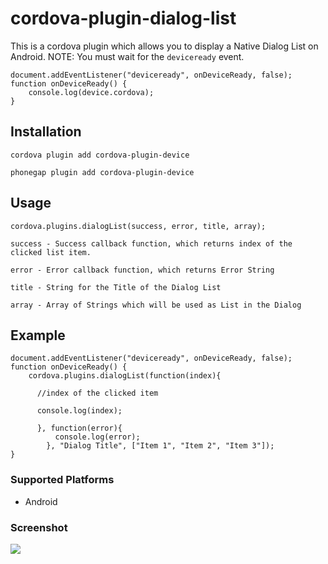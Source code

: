 <!--
#
# Licensed to the Apache Software Foundation (ASF) under one
# or more contributor license agreements.  See the NOTICE file
# distributed with this work for additional information
# regarding copyright ownership.  The ASF licenses this file
# to you under the Apache License, Version 2.0 (the
# "License"); you may not use this file except in compliance
# with the License.  You may obtain a copy of the License at
#
# http://www.apache.org/licenses/LICENSE-2.0
#
# Unless required by applicable law or agreed to in writing,
# software distributed under the License is distributed on an
# "AS IS" BASIS, WITHOUT WARRANTIES OR CONDITIONS OF ANY
#  KIND, either express or implied.  See the License for the
# specific language governing permissions and limitations
# under the License.
#
-->

# cordova-plugin-dialog-list

This is a cordova plugin which allows you to display a Native Dialog List on Android.
NOTE: You must wait for the `deviceready` event.

    document.addEventListener("deviceready", onDeviceReady, false);
    function onDeviceReady() {
        console.log(device.cordova);
    }

## Installation

    cordova plugin add cordova-plugin-device

    phonegap plugin add cordova-plugin-device

## Usage

    cordova.plugins.dialogList(success, error, title, array);

    success - Success callback function, which returns index of the clicked list item.

    error - Error callback function, which returns Error String

    title - String for the Title of the Dialog List

    array - Array of Strings which will be used as List in the Dialog

## Example

    document.addEventListener("deviceready", onDeviceReady, false);
    function onDeviceReady() {
        cordova.plugins.dialogList(function(index){

          //index of the clicked item

          console.log(index);

          }, function(error){
              console.log(error);
            }, "Dialog Title", ["Item 1", "Item 2", "Item 3"]);
    }

### Supported Platforms

- Android

### Screenshot

<img src="https://github.com/echonox/cordova-plugin-dialog-list/raw/master/Screenshot.png"></img>
